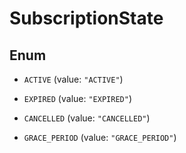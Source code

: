 

# SubscriptionState

## Enum


* `ACTIVE` (value: `"ACTIVE"`)

* `EXPIRED` (value: `"EXPIRED"`)

* `CANCELLED` (value: `"CANCELLED"`)

* `GRACE_PERIOD` (value: `"GRACE_PERIOD"`)



